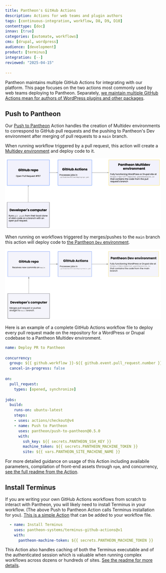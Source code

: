 ```yaml
---
title: Pantheon's GitHub Actions
description: Actions for web teams and plugin authors
tags: [continuous-integration, workflow, D8, D9, D10]
contenttype: [doc]
innav: [true]
categories: [automate, workflows]
cms: [drupal, wordpress]
audience: [development]
product: [terminus]
integration: [--]
reviewed: "2025-04-15"

---
```


Pantheon maintains multiple GitHub Actions for integrating with our platform. This page focuses on the two actions most commonly used by web teams deploying to Pantheon. Separately, [we maintain multiple GitHub Actions mean for authors of WordPress plugins and other packages](https://github.com/pantheon-systems/action-library).

## Push to Pantheon

Our [Push to Pantheon](https://github.com/stevector/push-to-pantheon) Action handles the creation of Multidev environments to correspond to GitHub pull requests and the pushing to Pantheon's Dev environment after merging of pull requests to a `main` branch.


When running workflow triggered by a pull request, this action will create a [Multidev environment](https://docs.pantheon.io/guides/multidev) and deploy code to it.

![Deploying a PR to a Pantheon Multidev](../images/github-action/diagram--deploying-pr.png)

When running on workflows triggered by merges/pushes to the `main` branch this action will deploy code to [the Pantheon `Dev` environment](https://docs.pantheon.io/pantheon-workflow).

<!-- These images are also in https://github.com/stevector/push-to-pantheon/tree/0.x/.github/documentation and https://docs.google.com/presentation/d/17k15auDrnpq2LdRC4P35dN5yJ4pOkPY62M7drBDkTCc/edit#slide=id.g32ed471dd64_0_2488 -->
![Deploying main to Pantheon](../images/github-action/diagram--pushing-main.png)

Here is an example of a complete GitHub Actions workflow file to deploy every pull request made on the repository for a WordPress or Drupal codebase to a Pantheon Multidev environment.

```yml
name: Deploy PR to Pantheon

concurrency:
  group: ${{ github.workflow }}-${{ github.event.pull_request.number }}
  cancel-in-progress: false

on:
  pull_request:
    types: [opened, synchronize]

jobs:
  build:
    runs-on: ubuntu-latest
    steps:
    - uses: actions/checkout@v4
    - name: Push to Pantheon
      uses: pantheon/push-to-pantheon@0.5.0
      with:
        ssh_key: ${{ secrets.PANTHEON_SSH_KEY }}
        machine_token: ${{ secrets.PANTHEON_MACHINE_TOKEN }}
        site: ${{ vars.PANTHEON_SITE_MACHINE_NAME }}
```

For more detailed guidance on usage of this Action including availabile parameters, compilation of front-end assets through `npm`, and concurrency, [see the full readme from the Action](https://github.com/stevector/push-to-pantheon).

## Install Terminus

If you are writing your own GitHub Actions workflows from scratch to interact with Pantheon, you will likely need to install Terminus in your workflow.
(The above Push to Pantheon Action calls Terminus installation for you).
[This is a simple Action](https://github.com/pantheon-systems/terminus-github-actions) that can be added to your workflow file.

```yaml
  - name: Install Terminus
    uses: pantheon-systems/terminus-github-actions@v1
    with:
      pantheon-machine-token: ${{ secrets.PANTHEON_MACHINE_TOKEN }}
```

This Action also handles caching of both the Terminus executable and of the authenticated session which is valuable when running complex workflows across dozens or hundreds of sites.
[See the readme for more details](https://github.com/pantheon-systems/terminus-github-actions).

